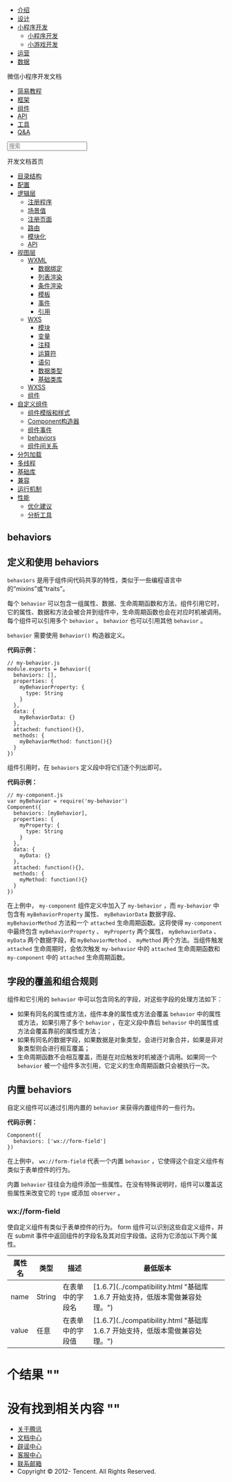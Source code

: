 <div class="book with-summary">

<div class="head">

<div class="head_box">

# [](javascript:; "_('微信公众平台 小程序')")

<div class="header_ctrls">

*   [介绍](https://mp.weixin.qq.com/debug/wxadoc/introduction/index.html)
*   [设计](https://mp.weixin.qq.com/debug/wxadoc/design/index.html)
*   [小程序开发](javascript:;)
    *   [小程序开发](https://mp.weixin.qq.com/debug/wxadoc/dev/index.html)
    *   [小游戏开发](https://mp.weixin.qq.com/debug/wxagame/dev/index.html)
*   [运营](https://mp.weixin.qq.com/debug/wxadoc/product/index.html)
*   [数据](https://mp.weixin.qq.com/debug/wxadoc/analysis/index.html)

</div>

</div>

</div>

<div class="sub_nav_box">

<div class="sub_nav_inner">

<div class="book-summary-opr" id="js-book-summary-opr"><a class="book-summary-btn"></a></div>

<div class="top_sub_nav">

<div class="top_title_wap"><span class="icon_title icon_dev"></span>

微信小程序开发文档

</div>

*   [简易教程](../../)
*   [框架](../MINA.html)
*   [组件](../../component/)
*   [API](../../api/)
*   [工具](../../devtools/devtools.html)
*   [Q&A](../../qa.html)

</div>

<div id="book-search-input" role="search">

<form><label for="search-input" class="search-icon" id="js-search-icon"></label><input type="text" id="search-input" name="search-input" placeholder="搜索"> </form>

</div>

</div>

</div>

<div class="book-summary">

<div class="book-summary-home" id="js-summary-home"><a><span class="icon_home_s icon_dev"></span><span class="s_title_2">开发文档首页</span></a></div>

<nav role="navigation">

*   [目录结构](../structure.html)
*   [配置](../config.html)
*   [逻辑层](../app-service/)
    *   [注册程序](../app-service/app.html)
    *   [场景值](../app-service/scene.html)
    *   [注册页面](../app-service/page.html)
    *   [路由](../app-service/route.html)
    *   [模块化](../app-service/module.html)
    *   [API](../app-service/api.html)
*   [视图层](../view/)
    *   [WXML](../view/wxml/)
        *   [数据绑定](../view/wxml/data.html)
        *   [列表渲染](../view/wxml/list.html)
        *   [条件渲染](../view/wxml/conditional.html)
        *   [模板](../view/wxml/template.html)
        *   [事件](../view/wxml/event.html)
        *   [引用](../view/wxml/import.html)
    *   [WXS](../view/wxs/)
        *   [模块](../view/wxs/01wxs-module.html)
        *   [变量](../view/wxs/02variate.html)
        *   [注释](../view/wxs/03annotation.html)
        *   [运算符](../view/wxs/04operator.html)
        *   [语句](../view/wxs/05statement.html)
        *   [数据类型](../view/wxs/06datatype.html)
        *   [基础类库](../view/wxs/07basiclibrary.html)
    *   [WXSS](../view/wxss.html)
    *   [组件](../view/component.html)
*   [自定义组件](./)
    *   [组件模版和样式](wxml-wxss.html)
    *   [Component构造器](component.html)
    *   [组件事件](events.html)
    *   [behaviors](behaviors.html)
    *   [组件间关系](relations.html)
*   [分包加载](../subpackages.html)
*   [多线程](../workers.html)
*   [基础库](../client-lib.html)
*   [兼容](../compatibility.html)
*   [运行机制](../operating-mechanism.html)
*   [性能](../performance/)
    *   [优化建议](../performance/tips.html)
    *   [分析工具](../performance/tools.html)

</nav>

</div>

<div class="book-body">

<div class="body-inner">

<div class="page-wrapper" tabindex="-1" role="main">

<div class="page-inner">

<div id="book-search-results">

<div class="search-noresults">

<section class="normal markdown-section">

# behaviors

## 定义和使用 behaviors

`behaviors` 是用于组件间代码共享的特性，类似于一些编程语言中的“mixins”或“traits”。

每个 `behavior` 可以包含一组属性、数据、生命周期函数和方法，组件引用它时，它的属性、数据和方法会被合并到组件中，生命周期函数也会在对应时机被调用。每个组件可以引用多个 `behavior` 。 `behavior` 也可以引用其他 `behavior` 。

`behavior` 需要使用 `Behavior()` 构造器定义。

**代码示例：**

    // my-behavior.js
    module.exports = Behavior({
      behaviors: [],
      properties: {
        myBehaviorProperty: {
          type: String
        }
      },
      data: {
        myBehaviorData: {}
      },
      attached: function(){},
      methods: {
        myBehaviorMethod: function(){}
      }
    })

组件引用时，在 `behaviors` 定义段中将它们逐个列出即可。

**代码示例：**

    // my-component.js
    var myBehavior = require('my-behavior')
    Component({
      behaviors: [myBehavior],
      properties: {
        myProperty: {
          type: String
        }
      },
      data: {
        myData: {}
      },
      attached: function(){},
      methods: {
        myMethod: function(){}
      }
    })

在上例中， `my-component` 组件定义中加入了 `my-behavior` ，而 `my-behavior` 中包含有 `myBehaviorProperty` 属性、 `myBehaviorData` 数据字段、 `myBehaviorMethod` 方法和一个 `attached` 生命周期函数。这将使得 `my-component` 中最终包含 `myBehaviorProperty` 、 `myProperty` 两个属性， `myBehaviorData` 、 `myData` 两个数据字段，和 `myBehaviorMethod` 、 `myMethod` 两个方法。当组件触发 `attached` 生命周期时，会依次触发 `my-behavior` 中的 `attached` 生命周期函数和 `my-component` 中的 `attached` 生命周期函数。

## 字段的覆盖和组合规则

组件和它引用的 `behavior` 中可以包含同名的字段，对这些字段的处理方法如下：

*   如果有同名的属性或方法，组件本身的属性或方法会覆盖 `behavior` 中的属性或方法，如果引用了多个 `behavior` ，在定义段中靠后 `behavior` 中的属性或方法会覆盖靠前的属性或方法；
*   如果有同名的数据字段，如果数据是对象类型，会进行对象合并，如果是非对象类型则会进行相互覆盖；
*   生命周期函数不会相互覆盖，而是在对应触发时机被逐个调用。如果同一个 `behavior` 被一个组件多次引用，它定义的生命周期函数只会被执行一次。

## 内置 behaviors

自定义组件可以通过引用内置的 `behavior` 来获得内置组件的一些行为。

**代码示例：**

    Component({
      behaviors: ['wx://form-field']
    })

在上例中， `wx://form-field` 代表一个内置 `behavior` ，它使得这个自定义组件有类似于表单控件的行为。

内置 `behavior` 往往会为组件添加一些属性。在没有特殊说明时，组件可以覆盖这些属性来改变它的 `type` 或添加 `observer` 。

### wx://form-field

使自定义组件有类似于表单控件的行为。 form 组件可以识别这些自定义组件，并在 submit 事件中返回组件的字段名及其对应字段值。这将为它添加以下两个属性。

<table>

<thead>

<tr>

<th>属性名</th>

<th>类型</th>

<th>描述</th>

<th>最低版本</th>

</tr>

</thead>

<tbody>

<tr>

<td>name</td>

<td>String</td>

<td>在表单中的字段名</td>

<td>[1.6.7](../compatibility.html "基础库 1.6.7 开始支持，低版本需做兼容处理。")</td>

</tr>

<tr>

<td>value</td>

<td>任意</td>

<td>在表单中的字段值</td>

<td>[1.6.7](../compatibility.html "基础库 1.6.7 开始支持，低版本需做兼容处理。")</td>

</tr>

</tbody>

</table>

</section>

</div>

<div class="search-results">

<div class="has-results">

# <span class="search-results-count"></span>个结果 "<span class="search-query"></span>"

</div>

<div class="no-results">

# 没有找到相关内容 "<span class="search-query"></span>"

</div>

</div>

</div>

</div>

</div>

<div class="foot" id="footer">

*   [关于腾讯](http://www.tencent.com/zh-cn/index.shtml)
*   [文档中心](https://mp.weixin.qq.com/debug/wxadoc/introduction/index.html?t=1484641676&)
*   [辟谣中心](https://mp.weixin.qq.com/cgi-bin/opshowpage?action=dispelinfo&lang=zh_CN&begin=1&count=9)
*   [客服中心](http://kf.qq.com/faq/120911VrYVrA1509086vyumm.html)
*   [联系邮箱](mailto:weixinmp@qq.com)
*   Copyright © 2012-<span id="s_copyright_year"></span> Tencent. All Rights Reserved.

</div>

</div>

[](events.html)[](relations.html)</div>

</div>